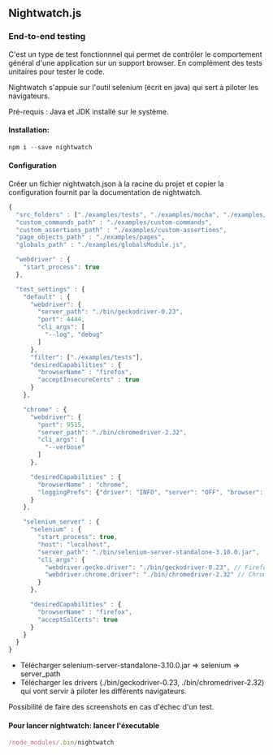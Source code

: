 ## Nightwatch.js

### End-to-end testing

C'est un type de test fonctionnnel qui permet de contrôler le comportement général d'une application sur un support browser.
En complément des tests unitaires pour tester le code.

Nightwatch s'appuie sur l'outil selenium (écrit en java) qui sert à piloter les navigateurs.

Pré-requis : Java et JDK installé sur le système.

#### Installation:

```Javascript
npm i --save nightwatch
```

#### Configuration
Créer un fichier nightwatch.json à la racine du projet et copier la configuration fournit par la documentation de nightwatch.

```Javascript
{
  "src_folders" : ["./examples/tests", "./examples/mocha", "./examples/unittests"], // Dossier cible pour écrire les tests
  "custom_commands_path" : "./examples/custom-commands",
  "custom_assertions_path" : "./examples/custom-assertions",
  "page_objects_path" : "./examples/pages",
  "globals_path" : "./examples/globalsModule.js",

  "webdriver" : {
    "start_process": true
  },

  "test_settings" : {
    "default" : {
      "webdriver": {
        "server_path": "./bin/geckodriver-0.23",
        "port": 4444,
        "cli_args": [
          "--log", "debug"
        ]
      },
      "filter": ["./examples/tests"],
      "desiredCapabilities" : {
        "browserName" : "firefox",
        "acceptInsecureCerts" : true
      }
    },

    "chrome" : {
      "webdriver": {
        "port": 9515,
        "server_path": "./bin/chromedriver-2.32",
        "cli_args": [
          "--verbose"
        ]
      },

      "desiredCapabilities" : {
        "browserName" : "chrome",
        "loggingPrefs": {"driver": "INFO", "server": "OFF", "browser": "INFO"}
      }
    },

    "selenium_server" : {
      "selenium" : {
        "start_process": true,
        "host": "localhost",
        "server_path": "./bin/selenium-server-standalone-3.10.0.jar",
        "cli_args": {
          "webdriver.gecko.driver": "./bin/geckodriver-0.23", // Firefox 
          "webdriver.chrome.driver": "./bin/chromedriver-2.32" // Chrome
        }
      },

      "desiredCapabilities" : {
        "browserName" : "firefox",
        "acceptSslCerts": true
      }
    }
  }
}
```

- Télécharger selenium-server-standalone-3.10.0.jar => selenium => server_path
- Télécharger les drivers (./bin/geckodriver-0.23, ./bin/chromedriver-2.32) qui vont servir à piloter les différents navigateurs.

Possibilité de faire des screenshots en cas d'échec d'un test.

#### Pour lancer nightwatch: lancer l'éxecutable

```Javascript
/node_modules/.bin/nightwatch
```
